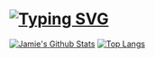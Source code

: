 


# [![Typing SVG](https://readme-typing-svg.demolab.com?font=Feria+Code&duration=3000&pause=250&width=435&lines=Hi!+I'm+Jamie...;I+like+Design%2C+Software%2C+and+ML.;%3AD)](https://git.io/typing-svg)

[![Jamie's Github Stats](https://github-readme-stats.vercel.app/api?username=JamieDoe&hide=stars,prs)](https://github.com/JamieDoe/github-readme-stats)
[![Top Langs](https://github-readme-stats.vercel.app/api/top-langs/?username=JamieDoe&hide_progress=true)](https://github.com/JamieDoe/github-readme-stats)
